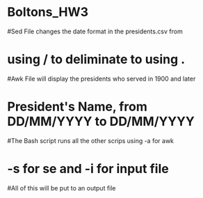 # Boltons_HW3
#Sed File changes the date format in the presidents.csv from
#	using / to deliminate to using .
#Awk File will display the presidents who served in 1900 and later
#	President's Name, from DD/MM/YYYY to DD/MM/YYYY
#The Bash script runs all the other scrips using -a for awk
#	-s for se and -i for input file
#All of this will be put to an output file
